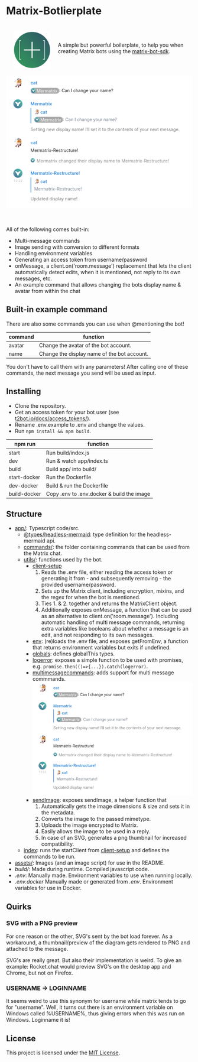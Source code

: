 # Matrix-Botlierplate


<span>
<img src="assets/matrix-botlerplate.png" align="left" style="width:100px;height: 100px; margin: 20px;">
<br><br>

A simple but powerful boilerplate, to help you when creating Matrix bots using the [matrix-bot-sdk](https://github.com/turt2live/matrix-bot-sdk).
</span>

&nbsp;&nbsp;&nbsp;

<img src="assets/Screenshot.png" clear="both" alt="A screenshot of the matrix-botlerplate in action" />

&nbsp;

All of the following comes built-in:
- Multi-message commands
- Image sending with conversion to different formats
- Handling environment variables
- Generating an access token from username/password
- onMessage, a client.on('room.message') replacement that lets the client automatically detect edits, when it is mentioned, not reply to its own messages, etc.
- An example command that allows changing the bots display name & avatar from within the chat


## Built-in example command

There are also some commands you can use when @mentioning the bot!

| command |                  function                   |
| ------- | ------------------------------------------- |
| avatar  | Change the avatar of the bot account.       |
| name    | Change the display name of the bot account. |

You don't have to call them with any parameters!
After calling one of these commands, the next message you send will be used as input.

## Installing
- Clone the repository.
- Get an access token for your bot user (see [t2bot.io/docs/access_tokens/](https://t2bot.io/docs/access_tokens/)).
- Rename .env.example to .env and change the values.
- Run `npm install && npm build`.


|    npm run   |                   function                 |
| ------------ | ------------------------------------------ |
| start        | Run build/index.js                         |
| dev          | Run & watch app/index.ts                   |
| build        | Build app/ into build/                     |
| start-docker | Run the Dockerfile                         |
| dev-docker   | Build & run the Dockerfile                 |
| build-docker | Copy .env to .env.docker & build the image |

## Structure
- [app/](app/): Typescript code/src.
    - [@types/headless-mermaid](app/%40types/headless-mermaid/): type definition for the headless-mermaid api.
    - [commands/](app/commands/): the folder containing commands that can be used from the Matrix chat.
    - [utils/](app/utils/): functions used by the bot.
        - [client-setup](app/utils/client-setup.ts)
            1. Reads the .env file, either reading the access token or generating it from - and subsequently removing - the provided username/password.
            2. Sets up the Matrix client, including encryption, mixins, and the regex for when the bot is mentioned.
            3. Ties 1. & 2. together and returns the MatrixClient object.
            4. Additionally exposes onMessage, a function that can be used as an alternative to client.on('room.message'). Including automatic handling of multi message commands, returning extra variables like booleans about whether a message is an edit, and not responding to its own messages.
        - [env](app/utils/env.ts): (re)loads the .env file, and exposes getFromEnv, a function that returns environment variables but exits if undefined.
        - [globals](app/utils/globals.ts): defines globalThis types.
        - [logerror](app/utils/logerror.ts): exposes a simple function to be used with promises, e.g. `promise.then(()=>{...}).catch(logerror)`.
        - [multimessagecommands](app/utils/multimessagecommand.ts): adds support for multi message commmands. ![A screenshot of Element where a multi message command is displayed](assets/Screenshot-Multimessagecommands.png)
        - [sendImage](app/utils/sendImage.ts): exposes sendImage, a helper function that
            1. Automatically gets the image dimensions & size and sets it in the metadata.
            2. Converts the image to the passed mimetype.
            3. Uploads the image encrypted to Matrix.
            4. Easily allows the image to be used in a reply.
            5. In case of an SVG, generates a png thumbnail for increased compatibility.
    - [index](app/index.ts): runs the startClient from [client-setup](app/utils/client-setup.ts) and defines the commands to be run.
- [assets/](assets/): Images (and an image script) for use in the README.
- *build/*: Made during runtime. Compiled javascript code.
- *.env*: Manually made. Environment variables to use when running locally.
- *.env.docker* Manually made or generated from *.env*. Environment variables for use in Docker.


## Quirks
### SVG with a PNG preview
For one reason or the other, SVG's sent by the bot load forever.
As a workaround, a thumbnail/preview of the diagram gets rendered to PNG and attached to the message.

SVG's are really great. But also their implementation is weird. To give an example: Rocket.chat would preview SVG's on the desktop app and Chrome, but not on Firefox.

### USERNAME -> LOGINNAME
It seems weird to use this synonym for username while matrix tends to go for "username". Well, it turns out there is an environment variable on Windows called %USERNAME%, thus giving errors when this was run on Windows. Loginname it is!

## License
This project is licensed under the [MIT License](LICENSE).

